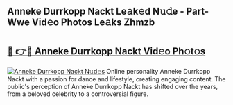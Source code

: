 ## Anneke Durrkopp Nackt Le𝚊k𝚎d N𝚞𝚍e - Part-Wwe Vid𝚎o Photos Le𝚊ks Zhmzb

# <h2><a href="http://fb2lh8.evod.top/?m=Anneke+Durrkopp+Nackt">🔗 👉🔴 Anneke Durrkopp Nackt Vid𝚎o Ph𝚘t𝚘s</a></h2>

[![Anneke Durrkopp Nackt N𝚞d𝚎s](https://i.imgur.com/8V9OHl7.gif)](http://fb2lh8.evod.top/?m=Anneke+Durrkopp+Nackt)
Online personality Anneke Durrkopp Nackt with a passion for dance and lifestyle, creating engaging content. The public's perception of Anneke Durrkopp Nackt has shifted over the years, from a beloved celebrity to a controversial figure. 
